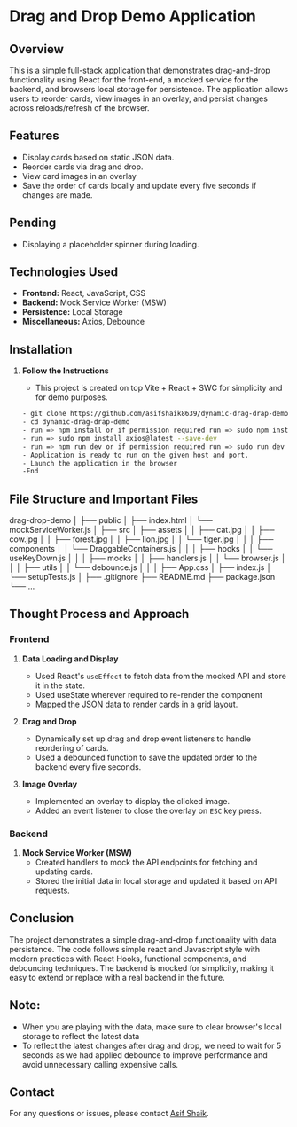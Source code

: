 # Drag and Drop Demo Application

## Overview
This is a simple full-stack application that demonstrates drag-and-drop functionality using React for the front-end, a mocked service for the backend, and browsers local storage for persistence. The application allows users to reorder cards, view images in an overlay, and persist changes across reloads/refresh of the browser.

## Features
- Display cards based on static JSON data.
- Reorder cards via drag and drop.
- View card images in an overlay 
- Save the order of cards locally and update every five seconds if changes are made.

## Pending
 - Displaying a placeholder spinner during loading.

## Technologies Used
- **Frontend:** React, JavaScript, CSS
- **Backend:** Mock Service Worker (MSW)
- **Persistence:** Local Storage
- **Miscellaneous:** Axios, Debounce

## Installation

1. **Follow the Instructions**
   
   - This project is created on top Vite + React + SWC for simplicity and for demo purposes.

   ```sh
   - git clone https://github.com/asifshaik8639/dynamic-drag-drap-demo.git
   - cd dynamic-drag-drap-demo
   - run => npm install or if permission required run => sudo npm install
   - run => sudo npm install axios@latest --save-dev
   - run => npm run dev or if permission required run => sudo run dev
   - Application is ready to run on the given host and port.
   - Launch the application in the browser
   -End

## File Structure and Important Files

drag-drop-demo
│
├── public
│ ├── index.html
│ └── mockServiceWorker.js
│
├── src
│ ├── assets
│ │ ├── cat.jpg
│ │ ├── cow.jpg
│ │ ├── forest.jpg
│ │ ├── lion.jpg
│ │ └── tiger.jpg
│ │
│ ├── components
│ │ └── DraggableContainers.js
│ │
│ ├── hooks
│ │ └── useKeyDown.js
│ │
│ ├── mocks
│ │ ├── handlers.js
│ │ └── browser.js
│ │
│ ├── utils
│ │ └── debounce.js
│ │
│ ├── App.css
│ ├── index.js
│ └── setupTests.js
│
├── .gitignore
├── README.md
├── package.json
└── ...

## Thought Process and Approach

### Frontend
1. **Data Loading and Display**
   - Used React's `useEffect` to fetch data from the mocked API and store it in the state.
   - Used useState wherever required to re-render the component
   - Mapped the JSON data to render cards in a grid layout.

2. **Drag and Drop**
   - Dynamically set up drag and drop event listeners to handle reordering of cards.
   - Used a debounced function to save the updated order to the backend every five seconds.

3. **Image Overlay**
   - Implemented an overlay to display the clicked image.
   - Added an event listener to close the overlay on `ESC` key press.

### Backend
1. **Mock Service Worker (MSW)**
   - Created handlers to mock the API endpoints for fetching and updating cards.
   - Stored the initial data in local storage and updated it based on API requests.

## Conclusion
The project demonstrates a simple drag-and-drop functionality with data persistence. The code follows simple react and Javascript style with modern practices with React Hooks, functional components, and debouncing techniques. The backend is mocked for simplicity, making it easy to extend or replace with a real backend in the future.

## Note: 
 - When you are playing with the data, make sure to clear browser's local storage to reflect the latest data 
 - To reflect the latest changes after drag and drop, we need to wait for 5 seconds as we had applied debounce to improve performance and avoid unnecessary calling expensive calls.

## Contact
For any questions or issues, please contact [Asif Shaik](mailto:asif.shaik9199@gmail.com).
